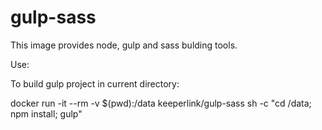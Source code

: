 # gulp-sass

This image provides node, gulp and sass bulding tools.

Use:

To build gulp project in current directory:

docker run -it --rm -v $(pwd):/data keeperlink/gulp-sass sh -c "cd /data; npm install; gulp"
